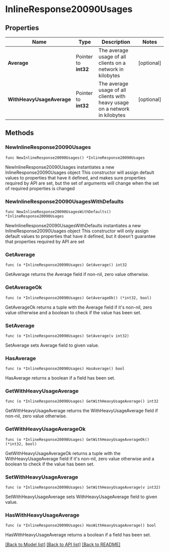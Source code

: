 # InlineResponse20090Usages

## Properties

Name | Type | Description | Notes
------------ | ------------- | ------------- | -------------
**Average** | Pointer to **int32** | The average usage of all clients on a network in kilobytes | [optional] 
**WithHeavyUsageAverage** | Pointer to **int32** | The average usage of all clients with heavy usage on a network in kilobytes | [optional] 

## Methods

### NewInlineResponse20090Usages

`func NewInlineResponse20090Usages() *InlineResponse20090Usages`

NewInlineResponse20090Usages instantiates a new InlineResponse20090Usages object
This constructor will assign default values to properties that have it defined,
and makes sure properties required by API are set, but the set of arguments
will change when the set of required properties is changed

### NewInlineResponse20090UsagesWithDefaults

`func NewInlineResponse20090UsagesWithDefaults() *InlineResponse20090Usages`

NewInlineResponse20090UsagesWithDefaults instantiates a new InlineResponse20090Usages object
This constructor will only assign default values to properties that have it defined,
but it doesn't guarantee that properties required by API are set

### GetAverage

`func (o *InlineResponse20090Usages) GetAverage() int32`

GetAverage returns the Average field if non-nil, zero value otherwise.

### GetAverageOk

`func (o *InlineResponse20090Usages) GetAverageOk() (*int32, bool)`

GetAverageOk returns a tuple with the Average field if it's non-nil, zero value otherwise
and a boolean to check if the value has been set.

### SetAverage

`func (o *InlineResponse20090Usages) SetAverage(v int32)`

SetAverage sets Average field to given value.

### HasAverage

`func (o *InlineResponse20090Usages) HasAverage() bool`

HasAverage returns a boolean if a field has been set.

### GetWithHeavyUsageAverage

`func (o *InlineResponse20090Usages) GetWithHeavyUsageAverage() int32`

GetWithHeavyUsageAverage returns the WithHeavyUsageAverage field if non-nil, zero value otherwise.

### GetWithHeavyUsageAverageOk

`func (o *InlineResponse20090Usages) GetWithHeavyUsageAverageOk() (*int32, bool)`

GetWithHeavyUsageAverageOk returns a tuple with the WithHeavyUsageAverage field if it's non-nil, zero value otherwise
and a boolean to check if the value has been set.

### SetWithHeavyUsageAverage

`func (o *InlineResponse20090Usages) SetWithHeavyUsageAverage(v int32)`

SetWithHeavyUsageAverage sets WithHeavyUsageAverage field to given value.

### HasWithHeavyUsageAverage

`func (o *InlineResponse20090Usages) HasWithHeavyUsageAverage() bool`

HasWithHeavyUsageAverage returns a boolean if a field has been set.


[[Back to Model list]](../README.md#documentation-for-models) [[Back to API list]](../README.md#documentation-for-api-endpoints) [[Back to README]](../README.md)



